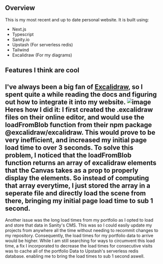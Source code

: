 ## Overview
This is my most recent and up to date personal website. 
It is built using: 
- Next.js 
- Typescript
- Sanity.io
- Upstash (For serverless redis)
- Tailwind
- Excalidraw (For my diagrams)

## Features I think are cool
I've always been a big fan of [Excalidraw](https://excalidraw.com/), so I spent quite a while reading the docs and figuring out how to integrate it into my website. ![image](https://user-images.githubusercontent.com/118649285/233498527-5e4d5d6b-ebe5-4c02-95f0-2df12d4064a7.png)
Heres how I did it:
I first created the .excalidraw files on their online editor, and would use the loadFromBlob function from their npm package @excalidraw/excalidraw. This would prove to be very inefficient, and increased my initial page load time to over 3 seconds. To solve this problem, I noticed that the loadFromBlob function returns an array of excalidraw elements that the Canvas takes as a prop to properly display the elements. So instead of computing that array everytime, I just stored the array in a seperate file and directly load the scene from there, bringing my initial page load time to sub 1 second.
---
Another issue was the long load times from my portfolio as I opted to load and store that data in Sanity's CMS. This was so I could easily update my projects from anywhere all the time without needing to recommit changes to my repository. Consequently, the load times for my portfolio data to arrive would be higher. While I am still searching for ways to circumvent this load time, a fix I incorporated to decrease the load times for consecutive visits was to cache all of the portfolio Data to Upstash's serverless redis database. enabling me to bring the load times to sub 1 second aswell.
